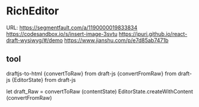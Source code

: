# RichEditor
URL: https://segmentfault.com/a/1190000019833834
    https://codesandbox.io/s/insert-image-3svtu
    https://jpuri.github.io/react-draft-wysiwyg/#/demo
    https://www.jianshu.com/p/e7d85ab7471b

## tool
draftjs-to-html
{convertToRaw} from draft-js
{convertFromRaw} from draft-js
{EditorState} from draft-js
<div dangerouslySetInnerHTML={__html: rawHTML} />
let draft_Raw = convertToRaw (contentState)
EditorState.createWithContent (convertFromRaw)